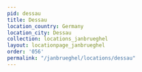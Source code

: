 ```yaml
---
pid: dessau
title: Dessau
location_country: Germany
location_city: Dessau
collection: locations_janbrueghel
layout: locationpage_janbrueghel
order: '056'
permalink: "/janbrueghel/locations/dessau"
---
```

